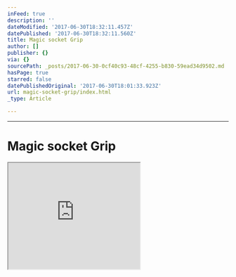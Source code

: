 ```yaml
---
inFeed: true
description: ''
dateModified: '2017-06-30T18:32:11.457Z'
datePublished: '2017-06-30T18:32:11.560Z'
title: Magic socket Grip
author: []
publisher: {}
via: {}
sourcePath: _posts/2017-06-30-0cf40c93-48cf-4255-b830-59ead34d9502.md
hasPage: true
starred: false
datePublishedOriginal: '2017-06-30T18:01:33.923Z'
url: magic-socket-grip/index.html
_type: Article

---
```

---

# Magic socket Grip

<iframe src="https://the-grid.github.io/ed-userhtml/?g=eJyFUstOwzAQ_BXLBwQHJ7SoCkEEREHihEAUxBEtzrZ1SWLL3qTw9zixqcJDcHG8s7uTmZFPS9UxWYFzBUe5VSUbTrFQzarCO6vLVpLophGOwNdKHGfTwyw_yjlThLWT2uBwo3eDBV8TmZM0dXKNNSTartK4x1kJBMINvxImkqmy4DvCs9NeX8_l26bgqoYVejT1cOiNtQtSVCEfzTdQ-1rqhrChgj82qkProGKeR0l2bZVhD1pX7MliI9dsUSF2yO6BvFpiCy1f_eeiBENo2VwRy8Qkv7n5IuEvq7fLJdrvuQRtum85_ouNGMXc6q1D60slkX22_H3sMAI7i7Mkzz-DNdswLyotgZRuCv7SEunmR67D2GVr-xTex4EtrnZWx-cguXWk4z6UJekXWH0bdtIHTCyEQ_hG6QY6CChnzsoQmfOZgTHJYDGRuk7DSLJx55NJNskOZ7O93tKzqYCW2tZFeDQxqOdu6jWvwTr0mltaiuNeSCD5R8XZW3yN-we7jQ-_mBaj" height="242" style=""></iframe>